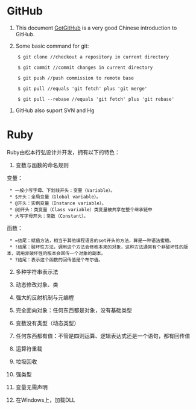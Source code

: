 # GitHub

1. This document [GotGitHub](http://www.worldhello.net/gotgithub/index.html) is a very good Chinese introduction to GitHub.

1. Some basic command for git:

```
    $ git clone //checkout a repository in current directory

    $ git commit //commit changes in current directory

    $ git push //push commission to remote base

    $ git pull //equals 'git fetch' plus 'git merge'

    $ git pull --rebase //equals 'git fetch' plus 'git rebase'
```

1. GitHub also suport SVN and Hg

# Ruby
Ruby由松本行弘设计并开发，拥有以下的特色：

1. 变数与函数的命名规则

变量：

     * 一般小写字母、下划线开头：变量（Variable）。
     * $开头：全局变量（Global variable）。
     * @开头：实例变量（Instance variable）。
     * @@开头：类变量（Class variable）类变量被共享在整个继承链中
     * 大写字母开头：常数（Constant）。

函数：

     * =结尾：赋值方法，相当于其他编程语言的set开头的方法，算是一种语法蜜糖。
     * !结尾：破坏性方法，调用这个方法会修改本来的对象，这种方法通常有个非破坏性的版本，调用非破坏性的版本会回传一个对象的副本。
     * ?结尾：表示这个函数的回传值是个布尔值。

2. 多种字符串表示法

3. 动态修改对象、类

4. 强大的反射机制与元编程

5. 完全面向对象：任何东西都是对象，没有基础类型

6. 变数没有类型（动态类型）

7. 任何东西都有值：不管是四则运算、逻辑表达式还是一个语句，都有回传值

8. 运算符重载

9. 垃圾回收

10. 强类型

11. 变量无需声明

12. 在Windows上，加载DLL
